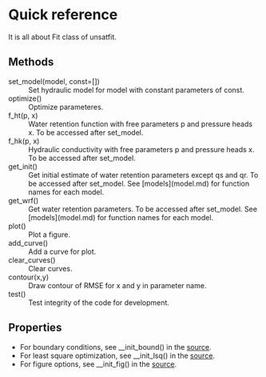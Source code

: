 # Quick reference

It is all about Fit class of unsatfit.

## Methods

<dl>
<dt>set_model(model, const=[])</dt>
<dd>Set hydraulic model for model with constant parameters of const.</dd>
<dt>optimize()</dt>
<dd>Optimize parameteres.</dd>
<dt>f_ht(p, x)</dt>
<dd>Water retention function with free parameters p and pressure heads x. To be accessed after set_model.</dd>
<dt>f_hk(p, x)</dt>
<dd>Hydraulic conductivity with free parameters p and pressure heads x. To be accessed after set_model.</dd>
<dt>get_init()</dt>
<dd>Get initial estimate of water retention parameters except qs and qr. To be accessed after set_model. See [models](model.md) for function names for each model.</dd>
<dt>get_wrf()</dt>
<dd>Get water retention parameters. To be accessed after set_model. See [models](model.md) for function names for each model.</dd>
<dt>plot()</dt>
<dd>Plot a figure.</dd>
<dt>add_curve()</dt>
<dd>Add a curve for plot.</dd>
<dt>clear_curves()</dt>
<dd>Clear curves.</dd>
<dt>contour(x,y)</dt>
<dd>Draw contour of RMSE for x and y in parameter name.</dd>
<dt>test()</dt>
<dd>Test integrity of the code for development.</dd>
<dl>

## Properties

- For boundary conditions, see __init_bound() in the [source](https://github.com/sekika/unsatfit/blob/main/unsatfit/unsatfit.py).
- For least square optimization, see __init_lsq() in the [source](https://github.com/sekika/unsatfit/blob/main/unsatfit/unsatfit.py).
- For figure options, see  __init_fig() in the [source](https://github.com/sekika/unsatfit/blob/main/unsatfit/unsatfit.py).

